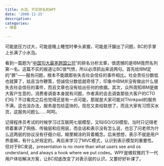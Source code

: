 ```yaml
---
title: 水泡，不实排名和WPF
date: '2006-11-25'
description:
categories:
- 博客

---
```

可能是压力过大，可能是晚上睡觉时拳头紧握，可能是汗腺出了问题，BC的手掌上长满了小水泡。

看到一篇题为“[中国10大最差跨国公司](http://economics.wswire.com/special/wcom.html)”的排名分析文章，很遗憾的是IBM竟然名列第一名。这篇不实的报道让BC很气愤，所以必须抓出来说两句。首先给IBM定的“罪”——服务问题，根本不能跟那些失去社会信任的事件相比。社会责任分数低也就算了，姑且当作鞭策，但诚信分数低就奇怪了，印象中IBM并没有做出什么很失去社会信任的事件，而且文章也没有给出任何的依据。其次，众所周知IBM是做大客户生意的，消费者调查本身就有问题，作者真的会去调查那些大客户的CTO们吗？不过看完之后也觉得还是有一点可能，那就是大家可能对Thinkpad的服务不满，这也没办法，服务是包给蓝快的，现在又卖给联想了，而且大家有习惯买水货，这服务问题么……呵呵。

记得程序员考试的时候学习过互联网七层模型，又叫ISO/OSI模型。当时只记得老师着重讲了网络、传输层和应用层，而会话和表示没有怎么说，也忘了问老师为什么这两层的协议没有仔细介绍，糊里糊涂的背着概念。后来想想，表示不就是用户界面嘛，有什么好规定的。再后来学习了MVC模式，认识到表示模型的重要性。但对于BC来说，presentation is no more than what users see and os understand, and always a hook where we put codes。WPF是微软推的下一代用户体验解决方案，让BC彻底改变了对表示层的认识，又要好好补课了。